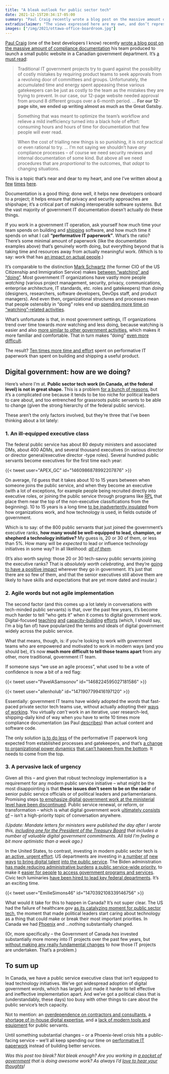 ```yaml
---
title: "A bleak outlook for public sector tech"
date: 2021-12-15T20:34:17-05:00
summary: "Paul Craig recently wrote a blog post on the massive amount of compliance documentation his team produced to launch a small public website in a Canadian government department. It’s a must-read lens into the current shape of public sector tech work in Canada. We have a public service executive class that isn’t equipped to lead technology initiatives. We’ve got widespread adoption of digital government words, but not digital government implementation. And we’ve got a political class that is too busy with other things to care about the public service’s tech capacity. Let’s talk about it."
extradisclaimer: "The views expressed here are my own, and don’t represent the opinions of my team or my employer."
images: ["/img/2021/ottawa-office-boardroom.jpg"]
---
```


[Paul Craig](https://twitter.com/pcraig3) (one of the best developers I know) recently [wrote a blog post on the massive amount of compliance documentation](https://federal-field-notes.ca/articles/2021-12-15-paperweight/) his team produced to launch a small public website in a Canadian government department. It’s [a must read](https://federal-field-notes.ca/articles/2021-12-15-paperweight/):

> Traditional IT government projects try to guard against the possibility of costly mistakes by requiring product teams to seek approvals from a revolving door of committees and groups. Unfortunately, the accumulated time and energy spent appeasing these various gatekeepers can be just as costly to the team as the mistakes they are trying to prevent. In our case, our 12-page website needed approval from around 8 different groups over a 6-month period. … **For our 12-page site, we ended up writing almost as much as the Great Gatsby.**

> Something that was meant to optimize the team’s workflow and relieve a mild inefficiency turned into a black hole of effort: consuming hours and hours of time for documentation that few people will ever read.

> When the cost of trialling new things is so punishing, it is not practical or even rational to try. … I’m not saying we shouldn’t have _any_ compliance processes – of course we need security reviews and internal documentation of some kind. But above all we need procedures that are _proportional_ to the outcomes, that _adapt_ to changing situations.

This is a topic that’s near and dear to my heart, and one I’ve written about [a](https://sboots.ca/2020/06/02/blockers-versus-enablers/) [few](https://sboots.ca/2021/01/12/onerous-levels-of-oversight/) [times](https://sboots.ca/2020/01/28/introducing-agile-to-large-organizations-is-a-subtractive-process-not-an-additive-one/) [here](https://sboots.ca/2020/01/10/shipping/). 

Documentation is a good thing; done well, it helps new developers onboard to a project; it helps ensure that privacy and security approaches are shipshape; it’s a critical part of making interoperable software systems. But the vast majority of government IT documentation doesn’t actually do these things. 

If you work in a government IT operation, ask yourself how much time your team spends on building and [shipping](https://sboots.ca/2020/01/10/shipping/) software, and how much time it spends on what I call **“performative IT paperwork”**. What’s the ratio? There’s some minimal amount of paperwork (like the documentation examples above) that’s genuinely worth doing, but everything beyond that is taking time and resources away from actually meaningful work. (Which is to say: work that has [an impact on actual people](https://sboots.ca/2021/10/24/if-its-not-public-does-it-even-matter/).)

It’s comparable to the distinction [Mark Schwartz](https://twitter.com/schwartz_cio) (the former CIO of the US Citizenship and Immigration Service) makes [between “watching” and “doing”](https://twitter.com/honeygolightly/status/1224444073861242887). Most government IT organizations have vastly more people _watching_ (various project management, security, privacy, communications, enterprise architecture, IT standards, etc. roles and gatekeepers) than _doing_ (designers, researchers, software developers, DevOps staff, and product managers). And even then, organizational structures and processes mean that people ostensibly in “doing” roles end up [spending more time on “watching”-related activities](https://twitter.com/schwartz_cio/status/1388136215015215109). 

What’s unfortunate is that, in most government settings, IT organizations trend over time towards _more_ watching and less doing, because watching is easier and also [more similar to other government activities](https://sboots.ca/2021/01/12/onerous-levels-of-oversight/), which makes it more familiar and comfortable. That in turn makes “doing” [even more difficult](https://sboots.ca/2020/01/28/introducing-agile-to-large-organizations-is-a-subtractive-process-not-an-additive-one/).

The result? [Ten times more time and effort](https://federal-field-notes.ca/articles/2021-12-15-paperweight/#public-words) spent on performative IT paperwork than spent on building and shipping a useful product.


## Digital government: how are we doing?

Here’s where I’m at. **Public sector tech work (in Canada, at the federal level) is not in great shape.** This is a problem [for a bunch of reasons](https://sboots.ca/2020/02/25/our-services-arent-working/), but it’s a complicated one because it tends to be too niche for political leaders to care about, and too entrenched for grassroots public servants to be able to change (given the strong hierarchy of the federal public service). 

These aren’t the only factors involved, but they’re three that I’ve been thinking about a lot lately:


### 1. An ill-equipped executive class

The federal public service has about 80 deputy ministers and associated DMs, about 400 ADMs, and several thousand executives (in various director or director general/executive director -type roles). Several hundred public servants become executives for the first time each year:

{{< tweet user="APEX_GC" id="1460986878992207876" >}}

On average, I’d guess that it takes about 10 to 15 years between when someone joins the public service, and when they become an executive (with a lot of exceptions, for example people being recruited directly into executive roles, or joining the public service through programs like [RPL](https://www.canada.ca/en/public-service-commission/jobs/services/recruitment/graduates/recruitment-policy-leaders.html) that place them near the top of the non-executive classifications from the beginning). 10 to 15 years is a long time [to be inadvertently insulated](https://sboots.ca/2020/05/20/the-cycle-of-bad-government-software/) from how organizations work, and how technology is used, in fields outside of government.

Which is to say: of the 800 public servants that just joined the government’s executive ranks, **how many would be well-equipped to lead, champion, or shepherd a technology initiative?** My guess is, 20 or 30 of them, or less than 5%. How many will be _expected_ to lead or influence technology initiatives in some way? In all likelihood: _[all of them](https://sboots.ca/2020/11/16/government-is-actually-a-big-tech-company/)_.

(It’s also worth saying: those 20 or 30 tech-savvy public servants joining the executive ranks? That is _absolutely worth celebrating_, and they’re [going to have a positive impact](https://sboots.ca/2020/01/02/bridging-the-technology-policy-gap/) wherever they go in government. It’s just that there are so few of them, and that the senior executives still above them are likely to have skills and expectations that are yet more dated and insular.)


### 2. Agile words but not agile implementation

The second factor (and this comes up a lot lately in conversations with tech-minded public servants) is that, over the past few years, it’s become much harder to tell “who gets it” when it comes to digital government work. Digital-focused [teaching](https://www.csps-efpc.gc.ca/digital-academy/index-eng.aspx) [and](https://www.csps-efpc.gc.ca/tools/blogs/busrides/index-eng.aspx) [capacity-building](https://apolitical.co/digital-canada/) [efforts](https://www.canada.ca/en/government/system/digital-government/government-canada-digital-operations-strategic-plans/digital-operations-strategic-plan-2021-2024.html#toc06-4-1) (which, I should say, I’m a big fan of) have popularized the terms and ideals of digital government widely across the public service.

What that means, though, is: if you’re looking to work with government teams who are empowered and motivated to work in modern ways (and you should be), it’s now **much more difficult to tell those teams apart** from any other, more traditional, government IT team. 

If someone says “we use an agile process”, what used to be a vote of confidence is now a bit of a red flag:

{{< tweet user="PavelASamsonov" id="1468224595027181586" >}}

{{< tweet user="allenholub" id="1471907799416197120" >}}

Essentially: government IT teams have widely adopted the _words_ that fast-paced private sector tech teams use, without actually adopting their [ways of working](https://public.digital/2018/10/12/internet-era-ways-of-working). You virtually _can’t_ work in an iterative, user research-led, shipping-daily kind of way when you have to write 10 times more compliance documentation (as Paul [describes](https://federal-field-notes.ca/articles/2021-12-15-paperweight/#public-words)) than actual content and software code. 

The only solution [is to do less](https://sboots.ca/2020/01/28/introducing-agile-to-large-organizations-is-a-subtractive-process-not-an-additive-one/) of the performative IT paperwork long expected from established processes and gatekeepers, and that’s [a change to organizational power dynamics](https://twitter.com/worldofabe/status/1468291449896816644) [that can’t happen from the bottom](https://twitter.com/quidampepin/status/1445720169641357314). It needs to come from the top.


### 3. A pervasive lack of urgency

Given all this – and given that robust technology implementation is a requirement for any modern public service initiative – what might be the most disappointing is that **these issues don’t seem to be on the radar** of senior public service officials or of political leaders and parliamentarians. Promising steps [to emphasize digital government work at the ministerial level have been discontinued](https://policyoptions.irpp.org/magazines/november-2021/speaking-tech-to-power/). Public service renewal, or reform, or transformation – which is what digital government work [ultimately consists of](https://public.digital/definition-of-digital) – isn’t a high-priority topic of conversation anywhere.

_(Update: Mandate letters for ministers were published the day after I wrote this, [including one for the President of the Treasury Board](https://pm.gc.ca/en/mandate-letters/2021/12/16/president-treasury-board-mandate-letter) that includes a number of valuable digital government commitments. All told I’m feeling a bit more optimistic than a week ago.)_

In the United States, to contrast, investing in modern public sector tech is [an active, urgent effort](https://www.nytimes.com/2021/11/24/technology/government-tech.html). US departments are investing in [a number of](https://digitalcorps.gsa.gov/) [new ways](https://techtalentproject.org/) [to bring digital talent](https://twitter.com/_loganmcdonald/status/1453124547134300164) [into the public service](https://twitter.com/GSA_DaveZ/status/1432380570382778382). The Biden administration [has made reducing administrative burdens](https://twitter.com/donmoyn/status/1463153671928258560) [a public service-wide priority](https://www.whitehouse.gov/omb/briefing-room/2021/12/13/using-technology-to-improve-customer-experience-and-service-delivery-for-the-american-people/), to make it [easier for people](https://twitter.com/allafarce/status/1470777322454372359) [to access government programs and services](https://gen.medium.com/not-so-magic-words-why-im-still-excited-about-president-biden-s-new-executive-order-on-customer-4ba868eb5d2c). Civic tech luminaries [have been hired to lead key federal departments](https://www.gsa.gov/about-us/newsroom/news-releases/senate-confirms-robin-carnahan-to-lead-gsa-06232021). It’s an exciting time.

{{< tweet user="EmilieSimons46" id="1470392108339146756" >}}

What would it take for this to happen in Canada? It’s not super clear. The US had the failure of healthcare.gov [as its catalyzing moment for public sector tech](https://www.wired.com/2014/06/healthcare-gov-revamp/), the moment that made political leaders start caring about technology as a thing that could make or break their most important priorities. In Canada we had [Phoenix](https://en.wikipedia.org/wiki/Phoenix_pay_system) and …nothing substantially changed. 

(Or, more specifically – the Government of Canada _has_ invested substantially more money into IT projects over the past few years, but [without making any really fundamental changes](https://cds-snc.github.io/policy-politique/en/2019/delivering-services-differently/) to _how_ those IT projects are undertaken. That’s a problem.)


## To sum up

In Canada, we have a public service executive class that isn’t equipped to lead technology initiatives. We’ve got widespread adoption of digital government _words_, which has largely just made it harder to tell effective and ineffective implementation apart. And we’ve got a political class that is (understandably, these days) too busy with other things to care about the public service’s tech capacity. 

Not to mention: an [overdependence on contractors and consultants](https://www.tvo.org/article/consulting-firms-are-the-shadow-public-service-managing-our-covid-19-response), a [shortage of in-house digital expertise](https://sboots.ca/2020/05/26/why-are-there-so-few-senior-developers-in-government/), and a [lack of modern tools and equipment](https://sboots.ca/2020/12/27/tools-that-work/) for public servants.

Until something substantial changes – or a Phoenix-level crisis hits a public-facing service – we’ll all keep spending our time on [performative IT paperwork](https://federal-field-notes.ca/articles/2021-12-15-paperweight/) instead of building better services. 

<p><em>Was this post too bleak? Not bleak enough? Are you working in <a href="https://twitter.com/scott_pm/status/1445606630935040009" target="_blank">a pocket of government</a> that is doing awesome work? As always I’d <a href="https://twitter.com/sboots" target="_blank">love to hear your thoughts</a>!</em></p>

